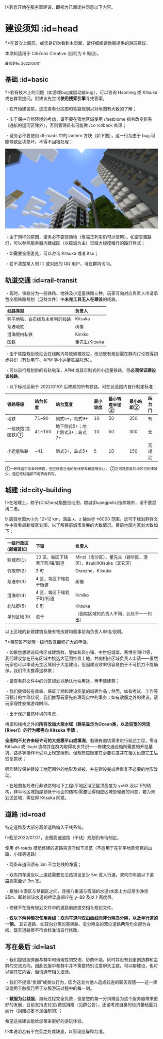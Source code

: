 !>若您开始在服务器建设，即视为已阅读并同意以下内容。

# 建设须知 :id=head

?>在首次上服前，或您是初次看到本页面，请仔细阅读敝服提供的游玩建议。

本须知适用于 CitiZons Creative (目前为 9 周目)。

<small>最后更新: 2022/08/01 </small>

## 基础 :id=basic

?>若有技术上的问题（如游戏bug或启动器bug），可以咨询 Haoming 或 Kitsuka 或在群里提问，但建议先尝试**使用搜索引擎**寻找答案。

・在开始建设前，您应查看分区图和铁路规划以对地图有大致的了解；

・出于保护自然环境的考虑，请不要在雪地区域使用 \/\/setbiome 指令改变群系（通航的运河区除外），否则管理员有可能做 \/co rollback 处理；

・请务必不要使用 df-roads 中的 lantern 方块（如下图），这一行为由于 bug 可能导致区块损坏，不得不回档处理；

![lantern方块](../_media/pic/lantern.png ':size=50%')


・由于同样的原因，请务必不要骑动物（惟喵玉列车仍可以使用）。如要安置路灯，可以参照服务器内建成区（以粽城为主）已经大规模推行的路灯样式；

・如需要全图游览，可以咨询 Kitsuka 或者 itsu；

・若不清楚某人的 ID 或对应的 QQ 用户，可在群内询问。

## 轨道交通 :id=rail-transit

・现时，铁路分为一般铁路、地铁及小运量铁路三种。玩家可向对应负责人申请承包全图铁路规划（见群文件）中**未完工且无人在建设**的线路。
  
  | 线路类型 | 负责人 |
  | :--- | :--- |
  | 粽子地铁、白石线及未单列的线路 | Kitsuka |
  | 茶港地铁 | 树懒 |
  | 澄海境内私铁 | Kimiko |
  | 国铁 | 董先生\/Kitsuka |
  
・由于铁路规划改动会在线网内导致蝴蝶效应，改动既有规划需在群内讨论取得初步共识（有轨电车、APM 等小运量铁路除外）。

・可以自行规划新的有轨电车、APM 或其它制式的小运量铁路，但**必须保证建设该线路**。

・以下标准适用于 2022\/01\/01 后修建的所有铁路，可在此范围内自行制定标准：

| 铁路等级 | 站台长度 | 站台宽度 | 最小坡度 | 最小转弯半径② | 最小站距② | 站台门 |
| :--- | :--- | :--- | :--- | :--- | :--- | :--- |
| 地铁 | 71~90 | 侧式5+，岛式9+ | 10 | 50 | 350 | 有 |
| 一般铁路(含国铁)① | 41~150 | 地下侧式5+；地上侧式3+；岛式7+ | 10 | 50 | 300 | 无 |
| 小运量铁路 | ~41 | 侧式3+，岛式5+ | 5 | 10 | 150 | 无规定 |

  <small>①一般铁路可采单线修建，但应修建合适的配线使车辆能够会让。</small>
  <small>②在线路密集的地区可酌情减少，但任何线路都不可直角转弯。</small>

## 城建 :id=city-building

!>在地理上，粽子\(CitiZons\)指整张地图，粽城\(Duangpolis\)指粽城市，请不要混淆二者。

9 周目地图大小为 12×12 km，涵盖 x、z 轴坐标 ±6000 范围。您可于规划群群文件中查看最新版区划图，以了解目前城市发展的大致情况。目前地图内区划大致如下：

| 一级行政区(邮编首位) | 下辖 | 负责人 |
| :--- | :--- | :--- |
| 粽城市(1) | 10 区，每区下辖若干町\/镇\/街道 | Minzi（南沙区）、董先生（镜华区、港区）、itsuki\/Kitsuka（其它区） |
| 竹取府(2) | 3 町 | Oranzhe、Kitsuka |
| 茶港市(3) | 4 区，每区下辖若干街道 | 树懒 |
| 澄海市(4) | 4 区，每区下辖若干町\/街道 | Kimiko |
| 北陆郡(5) | 6 町 | Kitsuka |
| 单列区域(9) | 若干 | （因每区域的负责人不同，此处不一一列出） |

以上区域的新建建筑及既有物改建均需事前向负责人申请\/说明。

?>目前暂不受理一级行政区面积扩大的申请。

・如果您想建设风格区或建筑群，譬如和风小镇、中世纪城堡、赛博空间\(?\)等，我们建议您在已有区域中挑选大范围空置土地，并向相应区域负责人申请——虽然玩家也可以申请无主区域用于大型建设，但因建设效率很容易由于不可抗力不能确保，我们不太推荐这样做；

・请查看群文件中的分区规划以确认地块用途，再申请建筑；

・我们提倡较有效率、保证工期和建设质量的城建作品；然而，如有考试、工作等可预计的忙碌状况，我们推荐玩家先处理现实中的事务；如有敝服之外的建设，请玩家理性安排游戏时间。

・出于保护自然环境的考虑，

  桥梁和栈桥之外的**所有改动大型水域（群系显示为Ocean类，以及较宽的河流\[River\]）的行为都需向 Kitsuka 申请**；
  
  **全图均不允许未经许可的大规模平山或填海**。若确有迫切需求进行前述工程，需与 Kitsuka 或 itsuki 协商并在群内取得初步共识——修建交通设施所需要的开挖基坑、路基等操作不受以上规定限制，但规模应限定在必要程度并在相关设施完工后恢复原状；
  
  强烈建议保护建设工地范围外的地形及植被，并在建设完成后恢复不必要的地形改动。
  
・在地图各处进行非铁路的地下工程\(平地区域至屋顶高度为 y\=63 及以下的结构，非平地区域指屋顶低于地面的结构\)需要征得相应区域管理者的同意，若为未划区区域，需征得 Kitsuka 同意。

## 道路 :id=road

特定道路及大部分高架道路编入干线系统。

!>截至2022\/07\/31，全图高速道路（干线）规划仍有待制定。

使用 df-roads 模组修建的道路需遵守如下规范（不适用于在非平地区修建的山路、小径等道路）：

  ・两条车道间须有 3m 不含划线的净宽； 
  
  ・双向四车道及以上道路需要在沿路铺设至少 5m 宽人行道，双向四车道以下道路则需至少 3m 宽。 
  
  ・嘉陵川\(港区与梦都区之间，连接八重浦与霞浦的水道\)水面上方应至少净空 25m，即跨越该水道的桥梁底部应在 y=89 及以上高度层。
  
  ・修建不在既有规划文件中的道路前应提交相关规划文件。
  
  ・**仅以下两种情况使用黄线：双向车道间仅由画线而非分隔岛分隔，以及单行道的一侧。** 其它道路，如双向分离的高架路、有分隔岛的双向道路两侧均全部为白线。既有道路若不符合标准请自行修改。

## 写在最后 :id=last

・我们提倡服务器与群中和谐理性的交流、协商环境，同时并没有划定创造群和主群的交流方向，因此在服中和群中并不需要特别注意聊天主题，可以聊建设，也可以聊其它内容，但请遵守相关法律。

・我们不提倡“卖弱”或类似行为，因为这会为他人造成较差的聊天观感——这一建议适用于敝服乃至于友服游玩过程中的每一刻。

・**敝服为公益服**，游玩过程完全免费，但是您的每一分捐赠会为这个服务器带来更好的发展，目前支持支付宝/微信捐赠（见群公告），还请考虑自身的经济基础量力而行（捐赠必定不是强制的）；

希望这些建议能给您带来更好的游玩体验。

!>本说明若有不完善之处或缺漏，以管理层解释为准。
